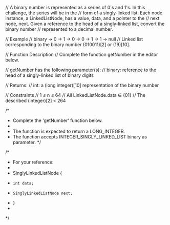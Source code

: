 // A binary number is represented as a series of 0's and 1's. In this challenge, the series will be in the 
// form of a singly-linked list. Each node instance, a LinkedListNode, has a value, data, and a pointer to the 
// next node, next. Given a reference to the head of a singly-linked list, convert the binary number 
// represented to a decimal number.

// Example
// binary -> 0 -> 1 -> 0 -> 0 -> 1 -> 1 -> null
// Linked list corresponding to the binary number (010011)[2] or (19)[10].
 
// Function Description
// Complete the function getNumber in the editor below.

// getNumber has the following parameter(s):
//     binary:  reference to the head of a singly-linked list of binary digits

// Returns:
//     int: a (long integer)[10] representation of the binary number

// Constraints
// 1 ≤ n ≤ 64
// All LinkedListNode.data ∈ {01}
// The described (integer)[2] < 264

/*
 * Complete the 'getNumber' function below.
 *
 * The function is expected to return a LONG_INTEGER.
 * The function accepts INTEGER_SINGLY_LINKED_LIST binary as parameter.
 */

/*
 * For your reference:
 *
 * SinglyLinkedListNode {
 *     int data;
 *     SinglyLinkedListNode next;
 * }
 *
 */